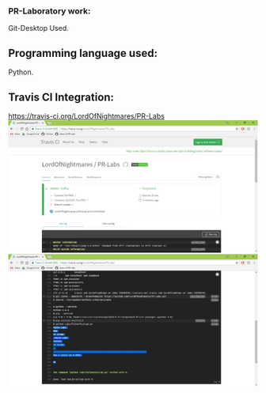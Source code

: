 ### PR-Laboratory work:
Git-Desktop Used.
## Programming language used:
Python.
## Travis CI Integration: 
https://travis-ci.org/LordOfNightmares/PR-Labs
![Example1](png/travis.png)
![Example2](png/travis2.png)

